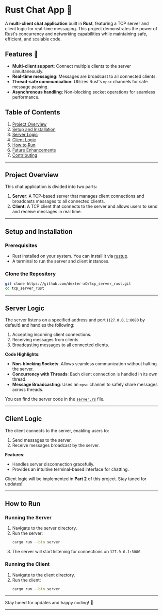 # Rust Chat App 🚀  

A **multi-client chat application** built in **Rust**, featuring a TCP server and client logic for real-time messaging. This project demonstrates the power of Rust's concurrency and networking capabilities while maintaining safe, efficient, and scalable code.  

## Features 🌟  
- **Multi-client support**: Connect multiple clients to the server simultaneously.  
- **Real-time messaging**: Messages are broadcast to all connected clients.  
- **Thread-safe communication**: Utilizes Rust's `mpsc` channels for safe message passing.  
- **Asynchronous handling**: Non-blocking socket operations for seamless performance.  

## Table of Contents  
1. [Project Overview](#project-overview)  
2. [Setup and Installation](#setup-and-installation)  
3. [Server Logic](#server-logic)  
4. [Client Logic](#client-logic)  
5. [How to Run](#how-to-run)  
6. [Future Enhancements](#future-enhancements)  
7. [Contributing](#contributing)  

---

## Project Overview  

This chat application is divided into two parts:  
1. **Server**: A TCP-based server that manages client connections and broadcasts messages to all connected clients.  
2. **Client**: A TCP client that connects to the server and allows users to send and receive messages in real time.  

---

## Setup and Installation  

### Prerequisites  
- Rust installed on your system. You can install it via [rustup](https://rustup.rs/).  
- A terminal to run the server and client instances.  

### Clone the Repository  
```bash  
git clone https://github.com/dexter-xD/tcp_server_rust.git  
cd tcp_server_rust  
```  

---

## Server Logic  

The server listens on a specified address and port (`127.0.0.1:8080` by default) and handles the following:  
1. Accepting incoming client connections.  
2. Receiving messages from clients.  
3. Broadcasting messages to all connected clients.  

**Code Highlights**:  
- **Non-blocking Sockets**: Allows seamless communication without halting the server.  
- **Concurrency with Threads**: Each client connection is handled in its own thread.  
- **Message Broadcasting**: Uses an `mpsc` channel to safely share messages across threads.  

You can find the server code in the [`server.rs`](server.rs) file.

---

## Client Logic  

The client connects to the server, enabling users to:  
1. Send messages to the server.  
2. Receive messages broadcast by the server.  

**Features**:  
- Handles server disconnection gracefully.  
- Provides an intuitive terminal-based interface for chatting.  

Client logic will be implemented in **Part 2** of this project. Stay tuned for updates!  

---

## How to Run  

### Running the Server  
1. Navigate to the server directory.  
2. Run the server:  
   ```bash  
   cargo run --bin server  
   ```  
3. The server will start listening for connections on `127.0.0.1:8080`. 

### Running the Client  
1. Navigate to the client directory.  
2. Run the client:  
   ```bash  
   cargo run --bin server  
   ```  

---

Stay tuned for updates and happy coding! 🦀  

--- 

